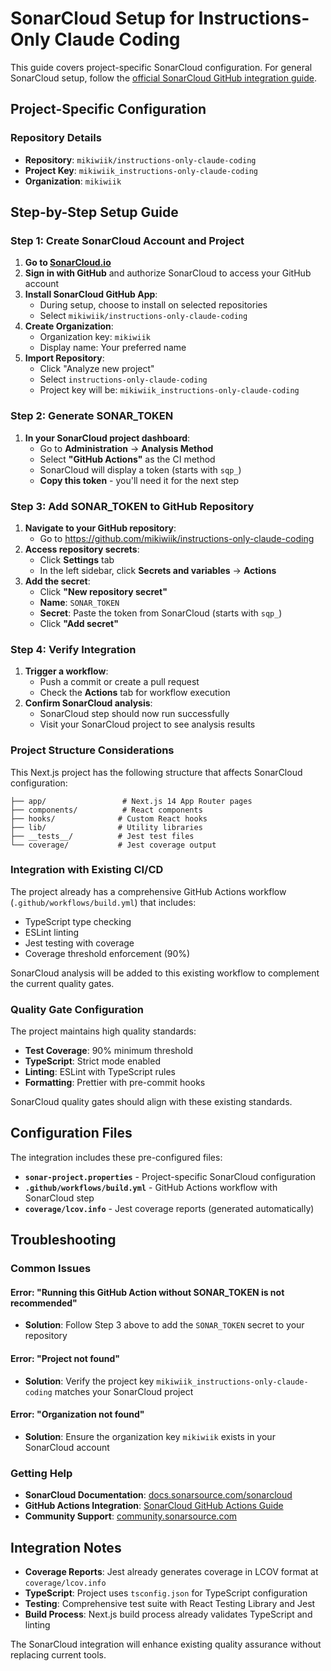 # SonarCloud Setup for Instructions-Only Claude Coding

This guide covers project-specific SonarCloud configuration. For general SonarCloud setup, follow the
[official SonarCloud GitHub integration guide](https://docs.sonarsource.com/sonarcloud/getting-started/github/).

## Project-Specific Configuration

### Repository Details

- **Repository**: `mikiwiik/instructions-only-claude-coding`
- **Project Key**: `mikiwiik_instructions-only-claude-coding`
- **Organization**: `mikiwiik`

## Step-by-Step Setup Guide

### Step 1: Create SonarCloud Account and Project

1. **Go to [SonarCloud.io](https://sonarcloud.io/)**
2. **Sign in with GitHub** and authorize SonarCloud to access your GitHub account
3. **Install SonarCloud GitHub App**:
   - During setup, choose to install on selected repositories
   - Select `mikiwiik/instructions-only-claude-coding`
4. **Create Organization**:
   - Organization key: `mikiwiik`
   - Display name: Your preferred name
5. **Import Repository**:
   - Click "Analyze new project"
   - Select `instructions-only-claude-coding`
   - Project key will be: `mikiwiik_instructions-only-claude-coding`

### Step 2: Generate SONAR_TOKEN

1. **In your SonarCloud project dashboard**:
   - Go to **Administration** → **Analysis Method**
   - Select **"GitHub Actions"** as the CI method
   - SonarCloud will display a token (starts with `sqp_`)
   - **Copy this token** - you'll need it for the next step

### Step 3: Add SONAR_TOKEN to GitHub Repository

1. **Navigate to your GitHub repository**:
   - Go to <https://github.com/mikiwiik/instructions-only-claude-coding>
2. **Access repository secrets**:
   - Click **Settings** tab
   - In the left sidebar, click **Secrets and variables** → **Actions**
3. **Add the secret**:
   - Click **"New repository secret"**
   - **Name**: `SONAR_TOKEN`
   - **Secret**: Paste the token from SonarCloud (starts with `sqp_`)
   - Click **"Add secret"**

### Step 4: Verify Integration

1. **Trigger a workflow**:
   - Push a commit or create a pull request
   - Check the **Actions** tab for workflow execution
2. **Confirm SonarCloud analysis**:
   - SonarCloud step should now run successfully
   - Visit your SonarCloud project to see analysis results

### Project Structure Considerations

This Next.js project has the following structure that affects SonarCloud configuration:

```text
├── app/                 # Next.js 14 App Router pages
├── components/          # React components
├── hooks/              # Custom React hooks
├── lib/                # Utility libraries
├── __tests__/          # Jest test files
└── coverage/           # Jest coverage output
```

### Integration with Existing CI/CD

The project already has a comprehensive GitHub Actions workflow (`.github/workflows/build.yml`) that includes:

- TypeScript type checking
- ESLint linting
- Jest testing with coverage
- Coverage threshold enforcement (90%)

SonarCloud analysis will be added to this existing workflow to complement the current quality gates.

### Quality Gate Configuration

The project maintains high quality standards:

- **Test Coverage**: 90% minimum threshold
- **TypeScript**: Strict mode enabled
- **Linting**: ESLint with TypeScript rules
- **Formatting**: Prettier with pre-commit hooks

SonarCloud quality gates should align with these existing standards.

## Configuration Files

The integration includes these pre-configured files:

- **`sonar-project.properties`** - Project-specific SonarCloud configuration
- **`.github/workflows/build.yml`** - GitHub Actions workflow with SonarCloud step
- **`coverage/lcov.info`** - Jest coverage reports (generated automatically)

## Troubleshooting

### Common Issues

#### Error: "Running this GitHub Action without SONAR_TOKEN is not recommended"

- **Solution**: Follow Step 3 above to add the `SONAR_TOKEN` secret to your repository

#### Error: "Project not found"

- **Solution**: Verify the project key `mikiwiik_instructions-only-claude-coding` matches your SonarCloud project

#### Error: "Organization not found"

- **Solution**: Ensure the organization key `mikiwiik` exists in your SonarCloud account

### Getting Help

- **SonarCloud Documentation**: [docs.sonarsource.com/sonarcloud](https://docs.sonarsource.com/sonarcloud/)
- **GitHub Actions Integration**: [SonarCloud GitHub Actions Guide](https://docs.sonarsource.com/sonarcloud/advanced-setup/ci-based-analysis/github-actions-for-sonarcloud/)
- **Community Support**: [community.sonarsource.com](https://community.sonarsource.com/)

## Integration Notes

- **Coverage Reports**: Jest already generates coverage in LCOV format at `coverage/lcov.info`
- **TypeScript**: Project uses `tsconfig.json` for TypeScript configuration
- **Testing**: Comprehensive test suite with React Testing Library and Jest
- **Build Process**: Next.js build process already validates TypeScript and linting

The SonarCloud integration will enhance existing quality assurance without replacing current tools.
